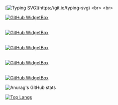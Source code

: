 <!---- Typing Card ----->
[![Typing SVG](https://readme-typing-svg.demolab.com?font=Fira+Code&pause=1000&color=1AF749&background=191A1900&center=true&width=600&height=300&lines=Hi%2C+I'm+Arun+Arunisto;I'm+a+programmer.+I+have+no+life.;I+only+have+deadlines.;I'm+not+that+special.+;I'm+just+anonymous.+I'm+just+alone.)](https://git.io/typing-svg)
<br>
<br>
<!---- widgetbox ----->
[![GitHub WidgetBox](https://github-widgetbox.vercel.app/api/profile?username=arun-arunisto&data=followers,repositories,stars,commits&theme=darkmode)](https://github.com/Jurredr/github-widgetbox)
<br>
<br>
<!---- skills Programming Language ------>
[![GitHub WidgetBox](https://github-widgetbox.vercel.app/api/skills?languages=python,html,css,js,java,csharp,bash,postgresql,mysql&includeNames=true)](https://github.com/Jurredr/github-widgetbox)
<br>
<br>
<!---- skills frameworks ------>
[![GitHub WidgetBox](https://github-widgetbox.vercel.app/api/skills?frameworks=django,flask&includeNames=true)](https://github.com/Jurredr/github-widgetbox)
<br>
<br>
<!---- skills tools ----->
[![GitHub WidgetBox](https://github-widgetbox.vercel.app/api/skills?tools=git,heroku,jupyter&includeNames=true)](https://github.com/Jurredr/github-widgetbox)
<br>
<br>
<!---- skills os ------->
[![GitHub WidgetBox](https://github-widgetbox.vercel.app/api/skills?software=linux,windows,vscode&includeNames=true)](https://github.com/Jurredr/github-widgetbox)
<!---
arun-arunisto/arun-arunisto is a ✨ special ✨ repository because its `README.md` (this file) appears on your GitHub profile.
You can click the Preview link to take a look at your changes.
--->
![Anurag's GitHub stats](https://github-readme-stats.vercel.app/api?username=arun-arunisto&show_icons=true&theme=dark)





[![Top Langs](https://github-readme-stats.vercel.app/api/top-langs/?username=arun-arunisto&layout=compact)](https://github.com/anuraghazra/github-readme-stats)
